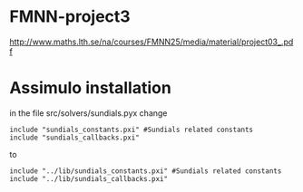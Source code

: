 FMNN-project3
=============

http://www.maths.lth.se/na/courses/FMNN25/media/material/project03_.pdf

# Assimulo installation
in the file src/solvers/sundials.pyx change
```
include "sundials_constants.pxi" #Sundials related constants
include "sundials_callbacks.pxi"
```
to
```
include "../lib/sundials_constants.pxi" #Sundials related constants
include "../lib/sundials_callbacks.pxi"
```